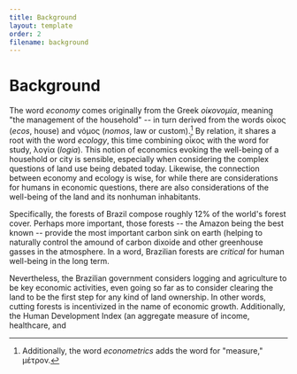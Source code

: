 ```yaml
---
title: Background
layout: template
order: 2
filename: background
---
```


# Background

The word *economy* comes originally from the Greek *οἰκονομία*, meaning "the management of the household" -- in turn derived from the words οἶκος (*ecos*, house) and νόμος (*nomos*, law or custom).[^1] By relation, it shares a root with the word *ecology*, this time combining οἶκος with the word for study, λογία (*logia*). This notion of economics evoking the well-being of a household or city is sensible, especially when considering the complex questions of land use being debated today. Likewise, the connection between economy and ecology is wise, for while there are considerations for humans in economic questions, there are also considerations of the well-being of the land and its nonhuman inhabitants.

Specifically, the forests of Brazil compose roughly 12% of the world's forest cover. Perhaps more important, those forests -- the Amazon being the best known -- provide the most important carbon sink on earth (helping to naturally control the amound of carbon dixoide and other greenhouse gasses in the atmosphere. In a word, Brazilian forests are *critical* for human well-being in the long term.

Nevertheless, the Brazilian government considers logging and agriculture to be key economic activities, even going so far as to consider clearing the land to be the first step for any kind of land ownership. In other words, cutting forests is incentivized in the name of economic growth. Additionally, the Human Development Index (an aggregate measure of income, healthcare, and

[^1]: Additionally, the word *econometrics* adds the word for "measure," μέτρον.
